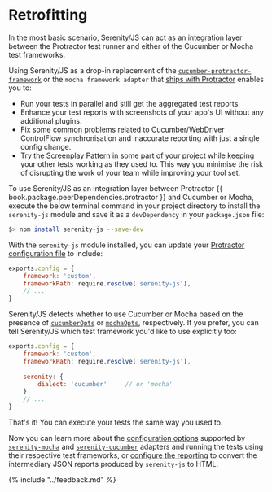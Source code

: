 # Retrofitting

In the most basic scenario, Serenity/JS can act as an integration layer between the Protractor 
test runner and either of the Cucumber or Mocha test frameworks.

Using Serenity/JS as a drop-in replacement of 
the [`cucumber-protractor-framework`](https://github.com/mattfritz/protractor-cucumber-framework/)
or the `mocha framework adapter` that [ships with Protractor](https://github.com/angular/protractor/tree/master/lib/frameworks)
enables you to:
- Run your tests in parallel and still get the aggregated test reports.
- Enhance your test reports with screenshots of your app's UI without any additional plugins.
- Fix some common problems related to Cucumber/WebDriver 
ControlFlow synchronisation and inaccurate reporting with just a single config change.
- Try the [Screenplay Pattern](../design/screenplay-pattern.md) 
in some part of your project while keeping your other tests working as they used to.
This way you minimise the risk of disrupting the work of your team while improving your tool set.

To use Serenity/JS as an integration layer between Protractor {{ book.package.peerDependencies.protractor }} and Cucumber or Mocha, 
execute the below terminal command in your project directory to install the `serenity-js` module and save it as a `devDependency`
in your `package.json` file:

``` bash
$> npm install serenity-js --save-dev
```

With the `serenity-js` module installed, you can update your 
[Protractor configuration file](./configuration.md)
to include:

```javascript
exports.config = {
    framework: 'custom',
    frameworkPath: require.resolve('serenity-js'), 
    // ...
}
```

Serenity/JS detects whether to use Cucumber or Mocha based on the presence 
of [`cucumberOpts`](./configuration.md#cucumber) 
or [`mochaOpts`](mocha.md), respectively.
If you prefer, you can tell Serenity/JS which test framework you'd like to use explicitly too:

```javascript
exports.config = {
    framework: 'custom',
    frameworkPath: require.resolve('serenity-js'),
    
    serenity: {
        dialect: 'cucumber'     // or 'mocha'
    }
    // ...
}
```

That's it! You can execute your tests the same way you used to.

Now you can learn more about the [configuration options](./configuration.md) supported by 
[`serenity-mocha`](mocha.md) and 
[`serenity-cucumber`](../cucumber/readme.md) adapters and
running the tests using their respective test frameworks, or [configure the reporting](reporting.md) to convert
the intermediary JSON reports produced by `serenity-js` to HTML.
 
{% include "../feedback.md" %}
